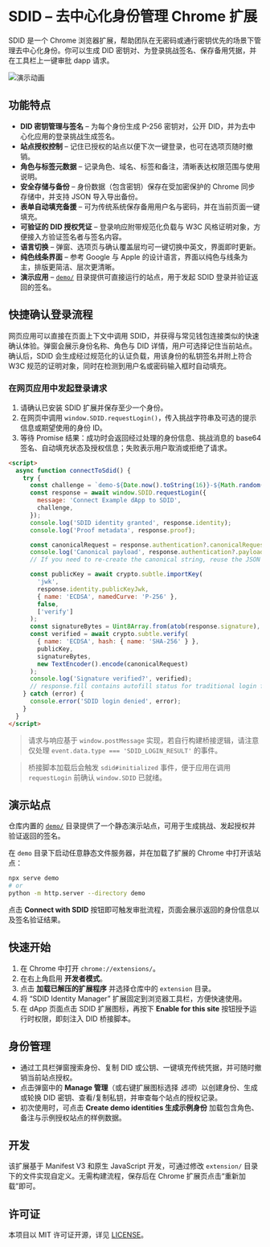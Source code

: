 # SDID – 去中心化身份管理 Chrome 扩展

SDID 是一个 Chrome 浏览器扩展，帮助团队在无密码或通行密钥优先的场景下管理去中心化身份。你可以生成 DID 密钥对、为登录挑战签名、保存备用凭据，并在工具栏上一键审批 dapp 请求。

![演示动画](images/demo.gif)

## 功能特点

- **DID 密钥管理与签名** – 为每个身份生成 P-256 密钥对，公开 DID，并为去中心化应用的登录挑战生成签名。
- **站点授权控制** – 记住已授权的站点以便下次一键登录，也可在选项页随时撤销。
- **角色与标签元数据** – 记录角色、域名、标签和备注，清晰表达权限范围与使用说明。
- **安全存储与备份** – 身份数据（包含密钥）保存在受加密保护的 Chrome 同步存储中，并支持 JSON 导入导出备份。
- **表单自动填充备援** – 可为传统系统保存备用用户名与密码，并在当前页面一键填充。
- **可验证的 DID 授权凭证** – 登录响应附带规范化负载与 W3C 风格证明对象，方便接入方验证签名者与签名内容。
- **语言切换** – 弹窗、选项页与确认覆盖层均可一键切换中英文，界面即时更新。
- **纯色线条界面** – 参考 Google 与 Apple 的设计语言，界面以纯色与线条为主，排版更简洁、层次更清晰。
- **演示应用** – [`demo/`](demo) 目录提供可直接运行的站点，用于发起 SDID 登录并验证返回的签名。

## 快捷确认登录流程

网页应用可以直接在页面上下文中调用 SDID，并获得与常见钱包连接类似的快速确认体验。弹窗会展示身份名称、角色与 DID 详情，用户可选择记住当前站点。确认后，SDID 会生成经过规范化的认证负载，用该身份的私钥签名并附上符合 W3C 规范的证明对象，同时在检测到用户名或密码输入框时自动填充。

### 在网页应用中发起登录请求

1. 请确认已安装 SDID 扩展并保存至少一个身份。
2. 在网页中调用 `window.SDID.requestLogin()`，传入挑战字符串及可选的提示信息或期望使用的身份 ID。
3. 等待 Promise 结果：成功时会返回经过处理的身份信息、挑战消息的 base64 签名、自动填充状态及授权信息；失败表示用户取消或拒绝了请求。

```html
<script>
  async function connectToSdid() {
    try {
      const challenge = `demo-${Date.now().toString(16)}-${Math.random().toString(16).slice(2)}`;
      const response = await window.SDID.requestLogin({
        message: 'Connect Example dApp to SDID',
        challenge,
      });
      console.log('SDID identity granted', response.identity);
      console.log('Proof metadata', response.proof);

      const canonicalRequest = response.authentication?.canonicalRequest || response.challenge;
      console.log('Canonical payload', response.authentication?.payload);
      // If you need to re-create the canonical string, reuse the JSON canonicalization logic from the extension.

      const publicKey = await crypto.subtle.importKey(
        'jwk',
        response.identity.publicKeyJwk,
        { name: 'ECDSA', namedCurve: 'P-256' },
        false,
        ['verify']
      );
      const signatureBytes = Uint8Array.from(atob(response.signature), (char) => char.charCodeAt(0));
      const verified = await crypto.subtle.verify(
        { name: 'ECDSA', hash: { name: 'SHA-256' } },
        publicKey,
        signatureBytes,
        new TextEncoder().encode(canonicalRequest)
      );
      console.log('Signature verified?', verified);
      // response.fill contains autofill status for traditional login forms
    } catch (error) {
      console.error('SDID login denied', error);
    }
  }
</script>
```

> 请求与响应基于 `window.postMessage` 实现，若自行构建桥接逻辑，请注意仅处理 `event.data.type === 'SDID_LOGIN_RESULT'` 的事件。

> 桥接脚本加载后会触发 `sdid#initialized` 事件，便于应用在调用 `requestLogin` 前确认 `window.SDID` 已就绪。

## 演示站点

仓库内置的 [`demo/`](demo) 目录提供了一个静态演示站点，可用于生成挑战、发起授权并验证返回的签名。

在 `demo` 目录下启动任意静态文件服务器，并在加载了扩展的 Chrome 中打开该站点：

```bash
npx serve demo
# or
python -m http.server --directory demo
```

点击 **Connect with SDID** 按钮即可触发审批流程，页面会展示返回的身份信息以及签名验证结果。

## 快速开始

1. 在 Chrome 中打开 `chrome://extensions/`。
2. 在右上角启用 **开发者模式**。
3. 点击 **加载已解压的扩展程序** 并选择仓库中的 `extension` 目录。
4. 将 “SDID Identity Manager” 扩展固定到浏览器工具栏，方便快速使用。
5. 在 dApp 页面点击 SDID 扩展图标，再按下 **Enable for this site** 按钮授予运行时权限，即刻注入 DID 桥接脚本。

## 身份管理

- 通过工具栏弹窗搜索身份、复制 DID 或公钥、一键填充传统凭据，并可随时撤销当前站点授权。
- 点击弹窗中的 **Manage 管理**（或右键扩展图标选择 *选项*）以创建身份、生成或轮换 DID 密钥、查看/复制私钥，并审查每个站点的授权记录。
- 初次使用时，可点击 **Create demo identities 生成示例身份** 加载包含角色、备注与示例授权站点的样例数据。

## 开发

该扩展基于 Manifest V3 和原生 JavaScript 开发，可通过修改 `extension/` 目录下的文件实现自定义。无需构建流程，保存后在 Chrome 扩展页点击“重新加载”即可。

## 许可证

本项目以 MIT 许可证开源，详见 [LICENSE](LICENSE)。
